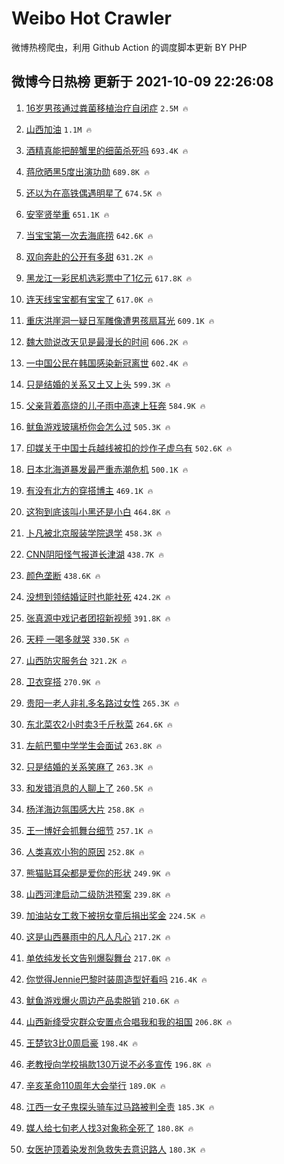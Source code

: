 # Weibo Hot Crawler 



微博热榜爬虫，利用 Github Action 的调度脚本更新 BY PHP 


## 微博今日热榜 更新于 2021-10-09 22:26:08 
1. [16岁男孩通过粪菌移植治疗自闭症](https://s.weibo.com/weibo?q=%2316%E5%B2%81%E7%94%B7%E5%AD%A9%E9%80%9A%E8%BF%87%E7%B2%AA%E8%8F%8C%E7%A7%BB%E6%A4%8D%E6%B2%BB%E7%96%97%E8%87%AA%E9%97%AD%E7%97%87%23&Refer=top) `2.5M 🔥` 

1. [山西加油](https://s.weibo.com/weibo?q=%23%E5%B1%B1%E8%A5%BF%E5%8A%A0%E6%B2%B9%23&Refer=top) `1.1M 🔥` 

1. [酒精真能把醉蟹里的细菌杀死吗](https://s.weibo.com/weibo?q=%23%E9%85%92%E7%B2%BE%E7%9C%9F%E8%83%BD%E6%8A%8A%E9%86%89%E8%9F%B9%E9%87%8C%E7%9A%84%E7%BB%86%E8%8F%8C%E6%9D%80%E6%AD%BB%E5%90%97%23&Refer=top) `693.4K 🔥` 

1. [蒋欣晒黑5度出演功勋](https://s.weibo.com/weibo?q=%23%E8%92%8B%E6%AC%A3%E6%99%92%E9%BB%915%E5%BA%A6%E5%87%BA%E6%BC%94%E5%8A%9F%E5%8B%8B%23&Refer=top) `689.8K 🔥` 

1. [还以为在高铁偶遇明星了](https://s.weibo.com/weibo?q=%23%E8%BF%98%E4%BB%A5%E4%B8%BA%E5%9C%A8%E9%AB%98%E9%93%81%E5%81%B6%E9%81%87%E6%98%8E%E6%98%9F%E4%BA%86%23&Refer=top) `674.5K 🔥` 

1. [安宰贤举重](https://s.weibo.com/weibo?q=%23%E5%AE%89%E5%AE%B0%E8%B4%A4%E4%B8%BE%E9%87%8D%23&Refer=top) `651.1K 🔥` 

1. [当宝宝第一次去海底捞](https://s.weibo.com/weibo?q=%23%E5%BD%93%E5%AE%9D%E5%AE%9D%E7%AC%AC%E4%B8%80%E6%AC%A1%E5%8E%BB%E6%B5%B7%E5%BA%95%E6%8D%9E%23&Refer=top) `642.6K 🔥` 

1. [双向奔赴的公开有多甜](https://s.weibo.com/weibo?q=%23%E5%8F%8C%E5%90%91%E5%A5%94%E8%B5%B4%E7%9A%84%E5%85%AC%E5%BC%80%E6%9C%89%E5%A4%9A%E7%94%9C%23&Refer=top) `631.2K 🔥` 

1. [黑龙江一彩民机选彩票中了1亿元](https://s.weibo.com/weibo?q=%23%E9%BB%91%E9%BE%99%E6%B1%9F%E4%B8%80%E5%BD%A9%E6%B0%91%E6%9C%BA%E9%80%89%E5%BD%A9%E7%A5%A8%E4%B8%AD%E4%BA%861%E4%BA%BF%E5%85%83%23&Refer=top) `617.8K 🔥` 

1. [连天线宝宝都有宝宝了](https://s.weibo.com/weibo?q=%23%E8%BF%9E%E5%A4%A9%E7%BA%BF%E5%AE%9D%E5%AE%9D%E9%83%BD%E6%9C%89%E5%AE%9D%E5%AE%9D%E4%BA%86%23&Refer=top) `617.0K 🔥` 

1. [重庆洪崖洞一疑日军雕像遭男孩扇耳光](https://s.weibo.com/weibo?q=%23%E9%87%8D%E5%BA%86%E6%B4%AA%E5%B4%96%E6%B4%9E%E4%B8%80%E7%96%91%E6%97%A5%E5%86%9B%E9%9B%95%E5%83%8F%E9%81%AD%E7%94%B7%E5%AD%A9%E6%89%87%E8%80%B3%E5%85%89%23&Refer=top) `609.1K 🔥` 

1. [魏大勋说改天见是最漫长的时间](https://s.weibo.com/weibo?q=%23%E9%AD%8F%E5%A4%A7%E5%8B%8B%E8%AF%B4%E6%94%B9%E5%A4%A9%E8%A7%81%E6%98%AF%E6%9C%80%E6%BC%AB%E9%95%BF%E7%9A%84%E6%97%B6%E9%97%B4%23&Refer=top) `606.2K 🔥` 

1. [一中国公民在韩国感染新冠离世](https://s.weibo.com/weibo?q=%23%E4%B8%80%E4%B8%AD%E5%9B%BD%E5%85%AC%E6%B0%91%E5%9C%A8%E9%9F%A9%E5%9B%BD%E6%84%9F%E6%9F%93%E6%96%B0%E5%86%A0%E7%A6%BB%E4%B8%96%23&Refer=top) `602.4K 🔥` 

1. [只是结婚的关系又土又上头](https://s.weibo.com/weibo?q=%23%E5%8F%AA%E6%98%AF%E7%BB%93%E5%A9%9A%E7%9A%84%E5%85%B3%E7%B3%BB%E5%8F%88%E5%9C%9F%E5%8F%88%E4%B8%8A%E5%A4%B4%23&Refer=top) `599.3K 🔥` 

1. [父亲背着高烧的儿子雨中高速上狂奔](https://s.weibo.com/weibo?q=%23%E7%88%B6%E4%BA%B2%E8%83%8C%E7%9D%80%E9%AB%98%E7%83%A7%E7%9A%84%E5%84%BF%E5%AD%90%E9%9B%A8%E4%B8%AD%E9%AB%98%E9%80%9F%E4%B8%8A%E7%8B%82%E5%A5%94%23&Refer=top) `584.9K 🔥` 

1. [鱿鱼游戏玻璃桥你会怎么过](https://s.weibo.com/weibo?q=%23%E9%B1%BF%E9%B1%BC%E6%B8%B8%E6%88%8F%E7%8E%BB%E7%92%83%E6%A1%A5%E4%BD%A0%E4%BC%9A%E6%80%8E%E4%B9%88%E8%BF%87%23&Refer=top) `505.3K 🔥` 

1. [印媒关于中国士兵越线被扣的炒作子虚乌有](https://s.weibo.com/weibo?q=%23%E5%8D%B0%E5%AA%92%E5%85%B3%E4%BA%8E%E4%B8%AD%E5%9B%BD%E5%A3%AB%E5%85%B5%E8%B6%8A%E7%BA%BF%E8%A2%AB%E6%89%A3%E7%9A%84%E7%82%92%E4%BD%9C%E5%AD%90%E8%99%9A%E4%B9%8C%E6%9C%89%23&Refer=top) `502.6K 🔥` 

1. [日本北海道暴发最严重赤潮危机](https://s.weibo.com/weibo?q=%23%E6%97%A5%E6%9C%AC%E5%8C%97%E6%B5%B7%E9%81%93%E6%9A%B4%E5%8F%91%E6%9C%80%E4%B8%A5%E9%87%8D%E8%B5%A4%E6%BD%AE%E5%8D%B1%E6%9C%BA%23&Refer=top) `500.1K 🔥` 

1. [有没有北方的穿搭博主](https://s.weibo.com/weibo?q=%23%E6%9C%89%E6%B2%A1%E6%9C%89%E5%8C%97%E6%96%B9%E7%9A%84%E7%A9%BF%E6%90%AD%E5%8D%9A%E4%B8%BB%23&Refer=top) `469.1K 🔥` 

1. [这狗到底该叫小黑还是小白](https://s.weibo.com/weibo?q=%23%E8%BF%99%E7%8B%97%E5%88%B0%E5%BA%95%E8%AF%A5%E5%8F%AB%E5%B0%8F%E9%BB%91%E8%BF%98%E6%98%AF%E5%B0%8F%E7%99%BD%23&Refer=top) `464.8K 🔥` 

1. [卜凡被北京服装学院退学](https://s.weibo.com/weibo?q=%23%E5%8D%9C%E5%87%A1%E8%A2%AB%E5%8C%97%E4%BA%AC%E6%9C%8D%E8%A3%85%E5%AD%A6%E9%99%A2%E9%80%80%E5%AD%A6%23&Refer=top) `458.3K 🔥` 

1. [CNN阴阳怪气报道长津湖](https://s.weibo.com/weibo?q=%23CNN%E9%98%B4%E9%98%B3%E6%80%AA%E6%B0%94%E6%8A%A5%E9%81%93%E9%95%BF%E6%B4%A5%E6%B9%96%23&Refer=top) `438.7K 🔥` 

1. [颜色垄断](https://s.weibo.com/weibo?q=%E9%A2%9C%E8%89%B2%E5%9E%84%E6%96%AD&Refer=top) `438.6K 🔥` 

1. [没想到领结婚证时也能社死](https://s.weibo.com/weibo?q=%23%E6%B2%A1%E6%83%B3%E5%88%B0%E9%A2%86%E7%BB%93%E5%A9%9A%E8%AF%81%E6%97%B6%E4%B9%9F%E8%83%BD%E7%A4%BE%E6%AD%BB%23&Refer=top) `424.2K 🔥` 

1. [张真源中戏记者团招新视频](https://s.weibo.com/weibo?q=%E5%BC%A0%E7%9C%9F%E6%BA%90%E4%B8%AD%E6%88%8F%E8%AE%B0%E8%80%85%E5%9B%A2%E6%8B%9B%E6%96%B0%E8%A7%86%E9%A2%91&Refer=top) `391.8K 🔥` 

1. [天秤 一喝多就哭](https://s.weibo.com/weibo?q=%E5%A4%A9%E7%A7%A4%20%E4%B8%80%E5%96%9D%E5%A4%9A%E5%B0%B1%E5%93%AD&Refer=top) `330.5K 🔥` 

1. [山西防灾服务台](https://s.weibo.com/weibo?q=%23%E5%B1%B1%E8%A5%BF%E9%98%B2%E7%81%BE%E6%9C%8D%E5%8A%A1%E5%8F%B0%23&Refer=top) `321.2K 🔥` 

1. [卫衣穿搭](https://s.weibo.com/weibo?q=%E5%8D%AB%E8%A1%A3%E7%A9%BF%E6%90%AD&Refer=top) `270.9K 🔥` 

1. [贵阳一老人非礼多名路过女性](https://s.weibo.com/weibo?q=%23%E8%B4%B5%E9%98%B3%E4%B8%80%E8%80%81%E4%BA%BA%E9%9D%9E%E7%A4%BC%E5%A4%9A%E5%90%8D%E8%B7%AF%E8%BF%87%E5%A5%B3%E6%80%A7%23&Refer=top) `265.3K 🔥` 

1. [东北菜农2小时卖3千斤秋菜](https://s.weibo.com/weibo?q=%23%E4%B8%9C%E5%8C%97%E8%8F%9C%E5%86%9C2%E5%B0%8F%E6%97%B6%E5%8D%963%E5%8D%83%E6%96%A4%E7%A7%8B%E8%8F%9C%23&Refer=top) `264.6K 🔥` 

1. [左航巴蜀中学学生会面试](https://s.weibo.com/weibo?q=%23%E5%B7%A6%E8%88%AA%E5%B7%B4%E8%9C%80%E4%B8%AD%E5%AD%A6%E5%AD%A6%E7%94%9F%E4%BC%9A%E9%9D%A2%E8%AF%95%23&Refer=top) `263.8K 🔥` 

1. [只是结婚的关系笑麻了](https://s.weibo.com/weibo?q=%23%E5%8F%AA%E6%98%AF%E7%BB%93%E5%A9%9A%E7%9A%84%E5%85%B3%E7%B3%BB%E7%AC%91%E9%BA%BB%E4%BA%86%23&Refer=top) `263.3K 🔥` 

1. [和发错消息的人聊上了](https://s.weibo.com/weibo?q=%23%E5%92%8C%E5%8F%91%E9%94%99%E6%B6%88%E6%81%AF%E7%9A%84%E4%BA%BA%E8%81%8A%E4%B8%8A%E4%BA%86%23&Refer=top) `260.5K 🔥` 

1. [杨洋海边氛围感大片](https://s.weibo.com/weibo?q=%23%E6%9D%A8%E6%B4%8B%E6%B5%B7%E8%BE%B9%E6%B0%9B%E5%9B%B4%E6%84%9F%E5%A4%A7%E7%89%87%23&Refer=top) `258.8K 🔥` 

1. [王一博好会抓舞台细节](https://s.weibo.com/weibo?q=%23%E7%8E%8B%E4%B8%80%E5%8D%9A%E5%A5%BD%E4%BC%9A%E6%8A%93%E8%88%9E%E5%8F%B0%E7%BB%86%E8%8A%82%23&Refer=top) `257.1K 🔥` 

1. [人类喜欢小狗的原因](https://s.weibo.com/weibo?q=%23%E4%BA%BA%E7%B1%BB%E5%96%9C%E6%AC%A2%E5%B0%8F%E7%8B%97%E7%9A%84%E5%8E%9F%E5%9B%A0%23&Refer=top) `252.8K 🔥` 

1. [熊猫贴耳朵都是爱你的形状](https://s.weibo.com/weibo?q=%23%E7%86%8A%E7%8C%AB%E8%B4%B4%E8%80%B3%E6%9C%B5%E9%83%BD%E6%98%AF%E7%88%B1%E4%BD%A0%E7%9A%84%E5%BD%A2%E7%8A%B6%23&Refer=top) `249.9K 🔥` 

1. [山西河津启动二级防洪预案](https://s.weibo.com/weibo?q=%23%E5%B1%B1%E8%A5%BF%E6%B2%B3%E6%B4%A5%E5%90%AF%E5%8A%A8%E4%BA%8C%E7%BA%A7%E9%98%B2%E6%B4%AA%E9%A2%84%E6%A1%88%23&Refer=top) `239.8K 🔥` 

1. [加油站女工救下被拐女童后捐出奖金](https://s.weibo.com/weibo?q=%23%E5%8A%A0%E6%B2%B9%E7%AB%99%E5%A5%B3%E5%B7%A5%E6%95%91%E4%B8%8B%E8%A2%AB%E6%8B%90%E5%A5%B3%E7%AB%A5%E5%90%8E%E6%8D%90%E5%87%BA%E5%A5%96%E9%87%91%23&Refer=top) `224.5K 🔥` 

1. [这是山西暴雨中的凡人凡心](https://s.weibo.com/weibo?q=%23%E8%BF%99%E6%98%AF%E5%B1%B1%E8%A5%BF%E6%9A%B4%E9%9B%A8%E4%B8%AD%E7%9A%84%E5%87%A1%E4%BA%BA%E5%87%A1%E5%BF%83%23&Refer=top) `217.2K 🔥` 

1. [单依纯发长文告别爆裂舞台](https://s.weibo.com/weibo?q=%23%E5%8D%95%E4%BE%9D%E7%BA%AF%E5%8F%91%E9%95%BF%E6%96%87%E5%91%8A%E5%88%AB%E7%88%86%E8%A3%82%E8%88%9E%E5%8F%B0%23&Refer=top) `217.0K 🔥` 

1. [你觉得Jennie巴黎时装周造型好看吗](https://s.weibo.com/weibo?q=%23%E4%BD%A0%E8%A7%89%E5%BE%97Jennie%E5%B7%B4%E9%BB%8E%E6%97%B6%E8%A3%85%E5%91%A8%E9%80%A0%E5%9E%8B%E5%A5%BD%E7%9C%8B%E5%90%97%23&Refer=top) `216.4K 🔥` 

1. [鱿鱼游戏爆火周边产品卖脱销](https://s.weibo.com/weibo?q=%23%E9%B1%BF%E9%B1%BC%E6%B8%B8%E6%88%8F%E7%88%86%E7%81%AB%E5%91%A8%E8%BE%B9%E4%BA%A7%E5%93%81%E5%8D%96%E8%84%B1%E9%94%80%23&Refer=top) `210.6K 🔥` 

1. [山西新绛受灾群众安置点合唱我和我的祖国](https://s.weibo.com/weibo?q=%23%E5%B1%B1%E8%A5%BF%E6%96%B0%E7%BB%9B%E5%8F%97%E7%81%BE%E7%BE%A4%E4%BC%97%E5%AE%89%E7%BD%AE%E7%82%B9%E5%90%88%E5%94%B1%E6%88%91%E5%92%8C%E6%88%91%E7%9A%84%E7%A5%96%E5%9B%BD%23&Refer=top) `206.8K 🔥` 

1. [王楚钦3比0周启豪](https://s.weibo.com/weibo?q=%23%E7%8E%8B%E6%A5%9A%E9%92%A63%E6%AF%940%E5%91%A8%E5%90%AF%E8%B1%AA%23&Refer=top) `198.4K 🔥` 

1. [老教授向学校捐款130万说不必多宣传](https://s.weibo.com/weibo?q=%23%E8%80%81%E6%95%99%E6%8E%88%E5%90%91%E5%AD%A6%E6%A0%A1%E6%8D%90%E6%AC%BE130%E4%B8%87%E8%AF%B4%E4%B8%8D%E5%BF%85%E5%A4%9A%E5%AE%A3%E4%BC%A0%23&Refer=top) `196.8K 🔥` 

1. [辛亥革命110周年大会举行](https://s.weibo.com/weibo?q=%23%E8%BE%9B%E4%BA%A5%E9%9D%A9%E5%91%BD110%E5%91%A8%E5%B9%B4%E5%A4%A7%E4%BC%9A%E4%B8%BE%E8%A1%8C%23&Refer=top) `189.0K 🔥` 

1. [江西一女子鬼探头骑车过马路被判全责](https://s.weibo.com/weibo?q=%23%E6%B1%9F%E8%A5%BF%E4%B8%80%E5%A5%B3%E5%AD%90%E9%AC%BC%E6%8E%A2%E5%A4%B4%E9%AA%91%E8%BD%A6%E8%BF%87%E9%A9%AC%E8%B7%AF%E8%A2%AB%E5%88%A4%E5%85%A8%E8%B4%A3%23&Refer=top) `185.3K 🔥` 

1. [媒人给七旬老人找3对象称全死了](https://s.weibo.com/weibo?q=%23%E5%AA%92%E4%BA%BA%E7%BB%99%E4%B8%83%E6%97%AC%E8%80%81%E4%BA%BA%E6%89%BE3%E5%AF%B9%E8%B1%A1%E7%A7%B0%E5%85%A8%E6%AD%BB%E4%BA%86%23&Refer=top) `180.8K 🔥` 

1. [女医护顶着染发剂急救失去意识路人](https://s.weibo.com/weibo?q=%23%E5%A5%B3%E5%8C%BB%E6%8A%A4%E9%A1%B6%E7%9D%80%E6%9F%93%E5%8F%91%E5%89%82%E6%80%A5%E6%95%91%E5%A4%B1%E5%8E%BB%E6%84%8F%E8%AF%86%E8%B7%AF%E4%BA%BA%23&Refer=top) `180.3K 🔥` 


